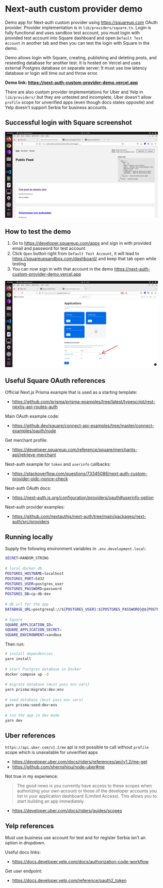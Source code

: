 # Next-auth custom provider demo

Demo app for Next-auth custom provider using https://squareup.com OAuth provider. Provider implementation is in `lib/providers/square.ts`. Login is fully functional and uses sandbox test account, you must login with provided test account into Square dashboard and open `Default Test Account` in another tab and then you can test the login with Square in the demo.

Demo allows login with Square, creating, publishing and deleting posts, and reseeding database for another test. It is hosted on Vercel and uses external Postgres database on separate server. It must use low latency database or login will time out and throw error.

**Demo link: https://next-auth-custom-provider-demo.vercel.app**

There are also custom provider implementations for Uber and Yelp in `lib/providers/` but they are untested and incomplete, Uber doesn't allow `profile` scope for unverified apps (even though docs states opposite) and Yelp doesn't support Serbia for business accounts.

## Successful login with Square screenshot

![Square login](./screenshots/screenshot-demo.png)

## How to test the demo

1. Go to https://developer.squareup.com/apps and sign in with provided email and password for test account
2. Click `Open` button right from `Default Test Account`, it will lead to https://squareupsandbox.com/dashboard/ and keep that tab open while testing
3. You can now sign in with that account in the demo https://next-auth-custom-provider-demo.vercel.app

![Open test account](./screenshots/open-test-account.png)

## Useful Square OAuth references

Official Next.js Prisma example that is used as a starting template:

- https://github.com/prisma/prisma-examples/tree/latest/typescript/rest-nextjs-api-routes-auth

Main OAuth example code:

- https://github.dev/square/connect-api-examples/tree/master/connect-examples/oauth/node

Get merchant profile:

- https://developer.squareup.com/reference/square/merchants-api/retrieve-merchant

Next-auth example for `token` and `userinfo` callbacks:

- https://stackoverflow.com/questions/73345086/next-auth-custom-provider-oidc-nonce-check

Next-auth OAuth docs:

- https://next-auth.js.org/configuration/providers/oauth#userinfo-option

Next-auth provider examples:

- https://github.com/nextauthjs/next-auth/tree/main/packages/next-auth/src/providers

## Running locally

Supply the following environment variables in `.env.development.local`:

```bash
SECRET=RANDOM_STRING

# local docker db
POSTGRES_HOSTNAME=localhost
POSTGRES_PORT=5432
POSTGRES_USER=postgres_user
POSTGRES_PASSWORD=password
POSTGRES_DB=cp-db-dev

# db url for the app
DATABASE_URL=postgresql://${POSTGRES_USER}:${POSTGRES_PASSWORD}@${POSTGRES_HOSTNAME}:${POSTGRES_PORT}/${POSTGRES_DB}?schema=public

# Square
SQUARE_APPLICATION_ID=
SQUARE_APPLICATION_SECRET=
SQUARE_ENVIRONMENT=sandbox
```

Then run:

```bash
# install dependencies
yarn install

# start Postgres database in Docker
docker compose up -d

# migrate database (must pass env vars)
yarn prisma:migrate:dev:env

# seed database (must pass env vars)
yarn prisma:seed:dev:env

# run the app in dev mode
yarn dev
```

## Uber references

`https://api.uber.com/v1.2/me` api is not possible to call without `profile` scope which is unavailable for unverified apps

- https://developer.uber.com/docs/riders/references/api/v1.2/me-get
- https://github.com/shernshiou/node-uber#me

Not true in my experience:

> The good news is you currently have access to these scopes when authorizing your own account or those of the developer accounts you list in your application dashboard (Limited Access). This allows you to start building an app immediately.

- https://developer.uber.com/docs/riders/guides/scopes

## Yelp references

Must use business use account for test and for register Serbia isn't an option in dropdown.

Useful docs links:

- https://docs.developer.yelp.com/docs/authorization-code-workflow

Get user endpoint:

- https://docs.developer.yelp.com/reference/oauth2_token
